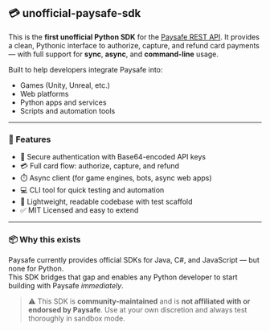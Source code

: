 ## 💳 unofficial-paysafe-sdk

This is the **first unofficial Python SDK** for the [Paysafe REST API](https://developer.paysafe.com/). It provides a clean, Pythonic interface to authorize, capture, and refund card payments — with full support for **sync**, **async**, and **command-line** usage.

Built to help developers integrate Paysafe into:
- Games (Unity, Unreal, etc.)
- Web platforms
- Python apps and services
- Scripts and automation tools

---

### 🚀 Features

- 🔐 Secure authentication with Base64-encoded API keys
- 💳 Full card flow: authorize, capture, and refund
- ⏱️ Async client (for game engines, bots, async web apps)
- 💻 CLI tool for quick testing and automation
- 🧪 Lightweight, readable codebase with test scaffold
- ✅ MIT Licensed and easy to extend

---

### 📦 Why this exists

Paysafe currently provides official SDKs for Java, C#, and JavaScript — but none for Python.  
This SDK bridges that gap and enables any Python developer to start building with Paysafe *immediately*.

> ⚠️ This SDK is **community-maintained** and is **not affiliated with or endorsed by Paysafe**. Use at your own discretion and always test thoroughly in sandbox mode.
